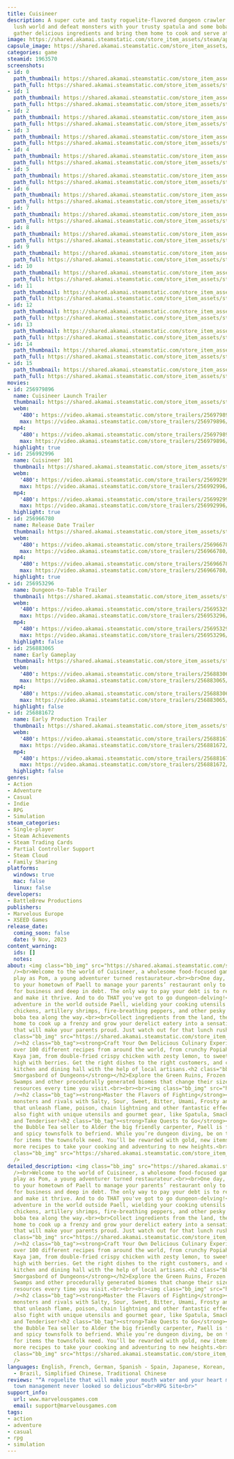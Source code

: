 ```yaml
---
title: Cuisineer
description: A super cute and tasty roguelite-flavored dungeon crawler! Explore a
  lush world and defeat monsters with your trusty spatula and some boba tea, then
  gather delicious ingredients and bring them home to cook and serve at your restaurant!
image: https://shared.akamai.steamstatic.com/store_item_assets/steam/apps/1963570/header.jpg?t=1731501603
capsule_image: https://shared.akamai.steamstatic.com/store_item_assets/steam/apps/1963570/ac2feaa1c9a28651abdc0c7e28943063aaab30d9/capsule_231x87.jpg?t=1731501603
categories: game
steamid: 1963570
screenshots:
- id: 0
  path_thumbnail: https://shared.akamai.steamstatic.com/store_item_assets/steam/apps/1963570/ss_e4e595753c80c7ca52e2ee2539a4a20547091f9d.600x338.jpg?t=1731501603
  path_full: https://shared.akamai.steamstatic.com/store_item_assets/steam/apps/1963570/ss_e4e595753c80c7ca52e2ee2539a4a20547091f9d.1920x1080.jpg?t=1731501603
- id: 1
  path_thumbnail: https://shared.akamai.steamstatic.com/store_item_assets/steam/apps/1963570/ss_47da711bcb386f2b790accda99ad549b86be706a.600x338.jpg?t=1731501603
  path_full: https://shared.akamai.steamstatic.com/store_item_assets/steam/apps/1963570/ss_47da711bcb386f2b790accda99ad549b86be706a.1920x1080.jpg?t=1731501603
- id: 2
  path_thumbnail: https://shared.akamai.steamstatic.com/store_item_assets/steam/apps/1963570/ss_71f946709d85a0d09696b7c5403697bafc084c4c.600x338.jpg?t=1731501603
  path_full: https://shared.akamai.steamstatic.com/store_item_assets/steam/apps/1963570/ss_71f946709d85a0d09696b7c5403697bafc084c4c.1920x1080.jpg?t=1731501603
- id: 3
  path_thumbnail: https://shared.akamai.steamstatic.com/store_item_assets/steam/apps/1963570/ss_1aad595e34194254ed73574b2d871d28e169a840.600x338.jpg?t=1731501603
  path_full: https://shared.akamai.steamstatic.com/store_item_assets/steam/apps/1963570/ss_1aad595e34194254ed73574b2d871d28e169a840.1920x1080.jpg?t=1731501603
- id: 4
  path_thumbnail: https://shared.akamai.steamstatic.com/store_item_assets/steam/apps/1963570/ss_b9e8a101595593a9555f3cb12d54ec111d1a098a.600x338.jpg?t=1731501603
  path_full: https://shared.akamai.steamstatic.com/store_item_assets/steam/apps/1963570/ss_b9e8a101595593a9555f3cb12d54ec111d1a098a.1920x1080.jpg?t=1731501603
- id: 5
  path_thumbnail: https://shared.akamai.steamstatic.com/store_item_assets/steam/apps/1963570/ss_3f4c5d3c4ea8c2266d8282283aef7fd59079a199.600x338.jpg?t=1731501603
  path_full: https://shared.akamai.steamstatic.com/store_item_assets/steam/apps/1963570/ss_3f4c5d3c4ea8c2266d8282283aef7fd59079a199.1920x1080.jpg?t=1731501603
- id: 6
  path_thumbnail: https://shared.akamai.steamstatic.com/store_item_assets/steam/apps/1963570/ss_54a8679e8ac57976861f95e6ad0ebd9c9d31d254.600x338.jpg?t=1731501603
  path_full: https://shared.akamai.steamstatic.com/store_item_assets/steam/apps/1963570/ss_54a8679e8ac57976861f95e6ad0ebd9c9d31d254.1920x1080.jpg?t=1731501603
- id: 7
  path_thumbnail: https://shared.akamai.steamstatic.com/store_item_assets/steam/apps/1963570/ss_fc28b285e73af43ed962dae23540efcca5521441.600x338.jpg?t=1731501603
  path_full: https://shared.akamai.steamstatic.com/store_item_assets/steam/apps/1963570/ss_fc28b285e73af43ed962dae23540efcca5521441.1920x1080.jpg?t=1731501603
- id: 8
  path_thumbnail: https://shared.akamai.steamstatic.com/store_item_assets/steam/apps/1963570/ss_080141d96074be8b8f126ff4fb90a6d9ca980b11.600x338.jpg?t=1731501603
  path_full: https://shared.akamai.steamstatic.com/store_item_assets/steam/apps/1963570/ss_080141d96074be8b8f126ff4fb90a6d9ca980b11.1920x1080.jpg?t=1731501603
- id: 9
  path_thumbnail: https://shared.akamai.steamstatic.com/store_item_assets/steam/apps/1963570/ss_d873ed97c47dcd24ec2616b2d4957329e9ff58f9.600x338.jpg?t=1731501603
  path_full: https://shared.akamai.steamstatic.com/store_item_assets/steam/apps/1963570/ss_d873ed97c47dcd24ec2616b2d4957329e9ff58f9.1920x1080.jpg?t=1731501603
- id: 10
  path_thumbnail: https://shared.akamai.steamstatic.com/store_item_assets/steam/apps/1963570/ss_0958c23aa60d981ab80d576249016e14a9523f76.600x338.jpg?t=1731501603
  path_full: https://shared.akamai.steamstatic.com/store_item_assets/steam/apps/1963570/ss_0958c23aa60d981ab80d576249016e14a9523f76.1920x1080.jpg?t=1731501603
- id: 11
  path_thumbnail: https://shared.akamai.steamstatic.com/store_item_assets/steam/apps/1963570/ss_75ac3892801b1191507e97ed1d1dba558e9b54bd.600x338.jpg?t=1731501603
  path_full: https://shared.akamai.steamstatic.com/store_item_assets/steam/apps/1963570/ss_75ac3892801b1191507e97ed1d1dba558e9b54bd.1920x1080.jpg?t=1731501603
- id: 12
  path_thumbnail: https://shared.akamai.steamstatic.com/store_item_assets/steam/apps/1963570/ss_2ad8850c22232803fcb33749b05e5a2a916ec062.600x338.jpg?t=1731501603
  path_full: https://shared.akamai.steamstatic.com/store_item_assets/steam/apps/1963570/ss_2ad8850c22232803fcb33749b05e5a2a916ec062.1920x1080.jpg?t=1731501603
- id: 13
  path_thumbnail: https://shared.akamai.steamstatic.com/store_item_assets/steam/apps/1963570/ss_00165c302dd4792e0a3de0f319565fa9bcf8a7e6.600x338.jpg?t=1731501603
  path_full: https://shared.akamai.steamstatic.com/store_item_assets/steam/apps/1963570/ss_00165c302dd4792e0a3de0f319565fa9bcf8a7e6.1920x1080.jpg?t=1731501603
- id: 14
  path_thumbnail: https://shared.akamai.steamstatic.com/store_item_assets/steam/apps/1963570/ss_29cf285f0f150df91865cba84b2261a10db12c14.600x338.jpg?t=1731501603
  path_full: https://shared.akamai.steamstatic.com/store_item_assets/steam/apps/1963570/ss_29cf285f0f150df91865cba84b2261a10db12c14.1920x1080.jpg?t=1731501603
- id: 15
  path_thumbnail: https://shared.akamai.steamstatic.com/store_item_assets/steam/apps/1963570/ss_44bbc34b6fb13fcbdb8add963e3dd941f8a3aaec.600x338.jpg?t=1731501603
  path_full: https://shared.akamai.steamstatic.com/store_item_assets/steam/apps/1963570/ss_44bbc34b6fb13fcbdb8add963e3dd941f8a3aaec.1920x1080.jpg?t=1731501603
movies:
- id: 256979896
  name: Cuisineer Launch Trailer
  thumbnail: https://shared.akamai.steamstatic.com/store_item_assets/steam/apps/256979896/movie.293x165.jpg?t=1699551181
  webm:
    '480': https://video.akamai.steamstatic.com/store_trailers/256979896/movie480_vp9.webm?t=1699551181
    max: https://video.akamai.steamstatic.com/store_trailers/256979896/movie_max_vp9.webm?t=1699551181
  mp4:
    '480': https://video.akamai.steamstatic.com/store_trailers/256979896/movie480.mp4?t=1699551181
    max: https://video.akamai.steamstatic.com/store_trailers/256979896/movie_max.mp4?t=1699551181
  highlight: true
- id: 256992996
  name: Cuisineer 101
  thumbnail: https://shared.akamai.steamstatic.com/store_item_assets/steam/apps/256992996/movie.293x165.jpg?t=1704829705
  webm:
    '480': https://video.akamai.steamstatic.com/store_trailers/256992996/movie480_vp9.webm?t=1704829705
    max: https://video.akamai.steamstatic.com/store_trailers/256992996/movie_max_vp9.webm?t=1704829705
  mp4:
    '480': https://video.akamai.steamstatic.com/store_trailers/256992996/movie480.mp4?t=1704829705
    max: https://video.akamai.steamstatic.com/store_trailers/256992996/movie_max.mp4?t=1704829705
  highlight: true
- id: 256966780
  name: Release Date Trailer
  thumbnail: https://shared.akamai.steamstatic.com/store_item_assets/steam/apps/256966780/movie.293x165.jpg?t=1693507800
  webm:
    '480': https://video.akamai.steamstatic.com/store_trailers/256966780/movie480_vp9.webm?t=1693507800
    max: https://video.akamai.steamstatic.com/store_trailers/256966780/movie_max_vp9.webm?t=1693507800
  mp4:
    '480': https://video.akamai.steamstatic.com/store_trailers/256966780/movie480.mp4?t=1693507800
    max: https://video.akamai.steamstatic.com/store_trailers/256966780/movie_max.mp4?t=1693507800
  highlight: true
- id: 256953296
  name: Dungeon-to-Table Trailer
  thumbnail: https://shared.akamai.steamstatic.com/store_item_assets/steam/apps/256953296/movie.293x165.jpg?t=1686927677
  webm:
    '480': https://video.akamai.steamstatic.com/store_trailers/256953296/movie480_vp9.webm?t=1686927677
    max: https://video.akamai.steamstatic.com/store_trailers/256953296/movie_max_vp9.webm?t=1686927677
  mp4:
    '480': https://video.akamai.steamstatic.com/store_trailers/256953296/movie480.mp4?t=1686927677
    max: https://video.akamai.steamstatic.com/store_trailers/256953296/movie_max.mp4?t=1686927677
  highlight: false
- id: 256883065
  name: Early Gameplay
  thumbnail: https://shared.akamai.steamstatic.com/store_item_assets/steam/apps/256883065/movie.293x165.jpg?t=1686926334
  webm:
    '480': https://video.akamai.steamstatic.com/store_trailers/256883065/movie480_vp9.webm?t=1686926334
    max: https://video.akamai.steamstatic.com/store_trailers/256883065/movie_max_vp9.webm?t=1686926334
  mp4:
    '480': https://video.akamai.steamstatic.com/store_trailers/256883065/movie480.mp4?t=1686926334
    max: https://video.akamai.steamstatic.com/store_trailers/256883065/movie_max.mp4?t=1686926334
  highlight: false
- id: 256881672
  name: Early Production Trailer
  thumbnail: https://shared.akamai.steamstatic.com/store_item_assets/steam/apps/256881672/movie.293x165.jpg?t=1686926338
  webm:
    '480': https://video.akamai.steamstatic.com/store_trailers/256881672/movie480_vp9.webm?t=1686926338
    max: https://video.akamai.steamstatic.com/store_trailers/256881672/movie_max_vp9.webm?t=1686926338
  mp4:
    '480': https://video.akamai.steamstatic.com/store_trailers/256881672/movie480.mp4?t=1686926338
    max: https://video.akamai.steamstatic.com/store_trailers/256881672/movie_max.mp4?t=1686926338
  highlight: false
genres:
- Action
- Adventure
- Casual
- Indie
- RPG
- Simulation
steam_categories:
- Single-player
- Steam Achievements
- Steam Trading Cards
- Partial Controller Support
- Steam Cloud
- Family Sharing
platforms:
  windows: true
  mac: false
  linux: false
developers:
- BattleBrew Productions
publishers:
- Marvelous Europe
- XSEED Games
release_date:
  coming_soon: false
  date: 9 Nov, 2023
content_warning:
  ids: []
  notes:
about: <img class="bb_img" src="https://shared.akamai.steamstatic.com/store_item_assets/steam/apps/1963570/extras/LOGO.png?t=1731501603"
  /><br>Welcome to the world of Cuisineer, a wholesome food-focused game where you
  play as Pom, a young adventurer turned restaurateur.<br><br>One day, you return
  to your hometown of Paell to manage your parents’ restaurant only to find it closed
  for business and deep in debt. The only way to pay your debt is to re-open the restaurant
  and make it thrive. And to do THAT you've got to go dungeon-delving!<br><br>Pursue
  adventure in the world outside Paell, wielding your cooking utensils against giant
  chickens, artillery shrimps, fire-breathing peppers, and other pesky perils, sipping
  boba tea along the way.<br><br>Collect ingredients from the land, then take them
  home to cook up a frenzy and grow your derelict eatery into a sensational restaurant
  that will make your parents proud. Just watch out for that lunch rush!<br><br><img
  class="bb_img" src="https://shared.akamai.steamstatic.com/store_item_assets/steam/apps/1963570/extras/gif1.gif?t=1731501603"
  /><h2 class="bb_tag"><strong>Craft Your Own Delicious Culinary Experience</strong></h2>Cook
  over 100 different recipes from around the world, from crunchy Popiah rolls to rich
  Kaya jam, from double-fried crispy chicken with zesty lemon, to sweet treats piled
  high with berries. Get the right dishes to the right customers, and customize your
  kitchen and dining hall with the help of local artisans.<h2 class="bb_tag"><strong>A
  Smorgasbord of Dungeons</strong></h2>Explore the Green Ruins, Frozen Fjord, Konpeito
  Swamps and other procedurally generated biomes that change their size, shape, and
  resources every time you visit.<br><br><br><img class="bb_img" src="https://shared.akamai.steamstatic.com/store_item_assets/steam/apps/1963570/extras/gif2.gif?t=1731501603"
  /><h2 class="bb_tag"><strong>Master the Flavors of Fighting</strong></h2>Knock out
  monsters and rivals with Salty, Sour, Sweet, Bitter, Umami, Frosty and Toasty powers
  that unleash flame, poison, chain lightning and other fantastic effects. You can
  also fight with unique utensils and gourmet gear, like Spatula, Smackerel, Swordfish
  and Tenderiser!<h2 class="bb_tag"><strong>Take Quests to Go</strong></h2>From Naicha
  the Bubble Tea seller to Alder the big friendly carpenter, Paell is full of sweet
  and spicy townsfolk to befriend. While you’re dungeon diving, be on the lookout
  for items the townsfolk need. You’ll be rewarded with gold, new items, and even
  more recipes to take your cooking and adventuring to new heights.<br><br><br><img
  class="bb_img" src="https://shared.akamai.steamstatic.com/store_item_assets/steam/apps/1963570/extras/Cuisineer_characters.png?t=1731501603"
  />
detailed_description: <img class="bb_img" src="https://shared.akamai.steamstatic.com/store_item_assets/steam/apps/1963570/extras/LOGO.png?t=1731501603"
  /><br>Welcome to the world of Cuisineer, a wholesome food-focused game where you
  play as Pom, a young adventurer turned restaurateur.<br><br>One day, you return
  to your hometown of Paell to manage your parents’ restaurant only to find it closed
  for business and deep in debt. The only way to pay your debt is to re-open the restaurant
  and make it thrive. And to do THAT you've got to go dungeon-delving!<br><br>Pursue
  adventure in the world outside Paell, wielding your cooking utensils against giant
  chickens, artillery shrimps, fire-breathing peppers, and other pesky perils, sipping
  boba tea along the way.<br><br>Collect ingredients from the land, then take them
  home to cook up a frenzy and grow your derelict eatery into a sensational restaurant
  that will make your parents proud. Just watch out for that lunch rush!<br><br><img
  class="bb_img" src="https://shared.akamai.steamstatic.com/store_item_assets/steam/apps/1963570/extras/gif1.gif?t=1731501603"
  /><h2 class="bb_tag"><strong>Craft Your Own Delicious Culinary Experience</strong></h2>Cook
  over 100 different recipes from around the world, from crunchy Popiah rolls to rich
  Kaya jam, from double-fried crispy chicken with zesty lemon, to sweet treats piled
  high with berries. Get the right dishes to the right customers, and customize your
  kitchen and dining hall with the help of local artisans.<h2 class="bb_tag"><strong>A
  Smorgasbord of Dungeons</strong></h2>Explore the Green Ruins, Frozen Fjord, Konpeito
  Swamps and other procedurally generated biomes that change their size, shape, and
  resources every time you visit.<br><br><br><img class="bb_img" src="https://shared.akamai.steamstatic.com/store_item_assets/steam/apps/1963570/extras/gif2.gif?t=1731501603"
  /><h2 class="bb_tag"><strong>Master the Flavors of Fighting</strong></h2>Knock out
  monsters and rivals with Salty, Sour, Sweet, Bitter, Umami, Frosty and Toasty powers
  that unleash flame, poison, chain lightning and other fantastic effects. You can
  also fight with unique utensils and gourmet gear, like Spatula, Smackerel, Swordfish
  and Tenderiser!<h2 class="bb_tag"><strong>Take Quests to Go</strong></h2>From Naicha
  the Bubble Tea seller to Alder the big friendly carpenter, Paell is full of sweet
  and spicy townsfolk to befriend. While you’re dungeon diving, be on the lookout
  for items the townsfolk need. You’ll be rewarded with gold, new items, and even
  more recipes to take your cooking and adventuring to new heights.<br><br><br><img
  class="bb_img" src="https://shared.akamai.steamstatic.com/store_item_assets/steam/apps/1963570/extras/Cuisineer_characters.png?t=1731501603"
  />
languages: English, French, German, Spanish - Spain, Japanese, Korean, Portuguese
  - Brazil, Simplified Chinese, Traditional Chinese
reviews: "“A roguelite that will make your mouth water and your heart melt”<br>OverageGaming<br><br>“Dungeon-crawling
  town management never looked so delicious”<br>RPG Site<br>"
support_info:
  url: www.marvelousgames.com
  email: support@marvelousgames.com
tags:
- action
- adventure
- casual
- rpg
- simulation
---
```



